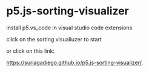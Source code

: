 # p5.js-sorting-visualizer

install p5.vs_code in visual studio code extensions 

click on the sorting visualiuzer to start


or click on this link:

https://suriagadiego.github.io/p5.js-sorting-visualizer/.
